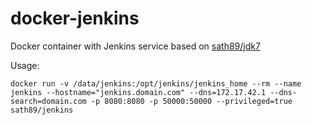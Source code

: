 docker-jenkins
==============
Docker container with Jenkins service based on [sath89/jdk7](https://registry.hub.docker.com/u/sath89/ubuntu_jdk7/)

Usage:

    docker run -v /data/jenkins:/opt/jenkins/jenkins_home --rm --name jenkins --hostname="jenkins.domain.com" --dns=172.17.42.1 --dns-search=domain.com -p 8080:8080 -p 50000:50000 --privileged=true sath89/jenkins
